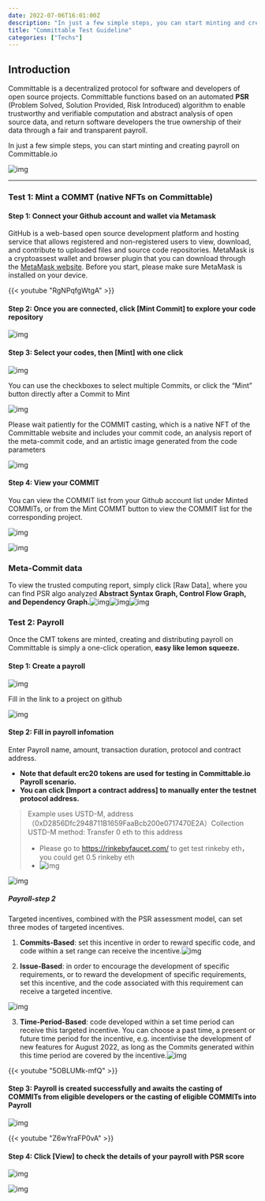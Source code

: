 ```yaml
---
date: 2022-07-06T16:01:00Z
description: "In just a few simple steps, you can start minting and creating payroll on Committable.io"
title: "Committable Test Guideline"
categories: ["Techs"]
---
```


## Introduction

Committable is a decentralized protocol for software and developers of open source projects. Committable functions based on an automated **PSR** (Problem Solved, Solution Provided, Risk Introduced) algorithm to enable trustworthy and verifiable computation and abstract analysis of open source data, and return software developers the true ownership of their data through a fair and transparent payroll.

In just a few simple steps, you can start minting and creating payroll on Committable.io

![img](https://committable.io/wp-content/uploads/2022/07/pic1-1024x519.jpeg)

---

### Test 1: Mint a COMMT (native NFTs on Committable)

#### Step 1:  Connect your Github account and wallet via Metamask

GitHub is a web-based open source development platform and hosting service that allows registered and non-registered users to view, download, and contribute to uploaded files and source code repositories. MetaMask is a cryptoassest wallet and browser plugin that you can download through the [MetaMask website](https://metamask.io/). Before you start, please make sure MetaMask is installed on your device.

{{< youtube "RgNPqfgWtgA" >}}

#### Step 2: Once you are connected, click [Mint Commit] to explore your code repository

![img](https://committable.io/wp-content/uploads/2022/07/pic2-1024x582.png)

#### Step 3: Select your codes, then [Mint] with one click

![img](https://committable.io/wp-content/uploads/2022/07/pic3-1024x640.png)

You can use the checkboxes to select multiple Commits, or click the “Mint” button directly after a Commit to Mint

![img](https://committable.io/wp-content/uploads/2022/07/pic3-1-1-1024x590.png)

Please wait patiently for the COMMIT casting, which is a native NFT of the Committable website and includes your commit code, an analysis report of the meta-commit code, and an artistic image generated from the code parameters

![img](https://committable.io/wp-content/uploads/2022/07/pic3-2-1024x578.png)

#### Step 4: View your COMMIT

You can view the COMMIT list from your Github account list under Minted COMMITs, or from the Mint COMMT button to view the COMMIT list for the corresponding project.

![img](https://committable.io/wp-content/uploads/2022/07/pic3-3-1024x683.png)

![img](https://committable.io/wp-content/uploads/2022/07/pic3-5-1024x613.png)

### Meta-Commit data

To view the trusted computing report, simply click [Raw Data], where you can find PSR algo analyzed **Abstract Syntax Graph, Control Flow Graph, and Dependency Graph.**![img](https://committable.io/wp-content/uploads/2022/07/pic4-1024x518.png)![img](https://committable.io/wp-content/uploads/2022/07/pic5-1024x516.png)![img](https://committable.io/wp-content/uploads/2022/07/pic6-1024x520.png)

### Test 2: Payroll

Once the CMT tokens are minted, creating and distributing payroll on Committable is simply a one-click operation, **easy like lemon squeeze.**

#### Step 1: Create a payroll

![img](https://committable.io/wp-content/uploads/2022/07/pic10-1024x579.png)

Fill in the link to a project on github

![img](https://committable.io/wp-content/uploads/2022/07/pic11-1024x950.png)


#### Step 2: Fill in payroll infomation

Enter Payroll name, amount, transaction duration, protocol and contract address.

- **Note that default erc20 tokens are used for testing in Committable.io Payroll scenario.**
- **You can click [Import a contract address] to manually enter the testnet protocol address.**

> Example uses USTD-M, address（0xD2856Dfc2948711B1659FaaBcb200e0717470E2A）Collection USTD-M method: Transfer 0 eth to this address
>
> - Please go to https://rinkebyfaucet.com/ to get test rinkeby eth，you could get 0.5 rinkeby eth
> - ![img](https://committable.io/wp-content/uploads/2022/07/pic11-0-1024x564.png)

![img](https://committable.io/wp-content/uploads/2022/07/pic11-1-1024x669.png)

##### **Payroll-step 2**

Targeted incentives, combined with the PSR assessment model, can set three modes of targeted incentives.

1. **Commits-Based**: set this incentive in order to reward specific code, and code within a set range can receive the incentive.![img](https://committable.io/wp-content/uploads/2022/07/pic11-2-1024x653.png)

 

2. **Issue-Based**: in order to encourage the development of specific requirements, or to reward the development of specific requirements, set this incentive, and the code associated with this requirement can receive a targeted incentive.

![img](https://committable.io/wp-content/uploads/2022/07/pic11-3-1024x660.png)

 

3. **Time-Period-Based**: code developed within a set time period can receive this targeted incentive. You can choose a past time, a present or future time period for the incentive, e.g. incentivise the development of new features for August 2022, as long as the Commits generated within this time period are covered by the incentive.![img](https://committable.io/wp-content/uploads/2022/07/pic11-4-1024x489.png)



{{< youtube "5OBLUMk-mfQ" >}}

#### Step 3: Payroll is created successfully and awaits the casting of COMMITs from eligible developers or the casting of eligible COMMITs into Payroll

![img](https://committable.io/wp-content/uploads/2022/07/pic16-1024x672.png)

{{< youtube "Z6wYraFP0vA" >}}



#### Step 4: Click [View] to check the details of your payroll with PSR score

![img](https://committable.io/wp-content/uploads/2022/07/pic12-1024x533.png)

![img](https://committable.io/wp-content/uploads/2022/07/pic14-1024x552.png)

